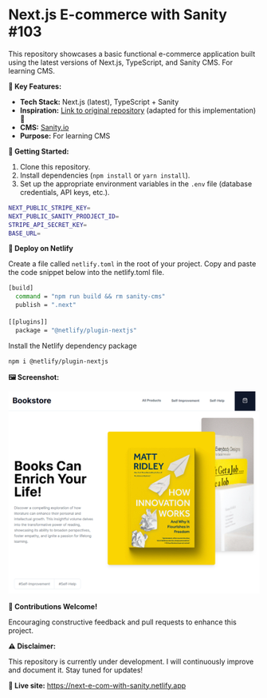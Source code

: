 # Next.js E-commerce with Sanity #103

This repository showcases a basic functional e-commerce application built using the latest versions of Next.js, TypeScript, and Sanity CMS.
For learning CMS.

**🎉 Key Features:**

- **Tech Stack:** Next.js (latest), TypeScript + Sanity
- **Inspiration:** [Link to original repository](https://github.com/ski043/nextjs-commerce-tutorial) (adapted for this implementation) 🙏
- **CMS:** [Sanity.io](https://www.sanity.io/)
- **Purpose:** For learning CMS

**👋 Getting Started:**

1. Clone this repository.
2. Install dependencies (`npm install` or `yarn install`).
3. Set up the appropriate environment variables in the `.env` file (database credentials, API keys, etc.).

```bash
NEXT_PUBLIC_STRIPE_KEY=
NEXT_PUBLIC_SANITY_PRODJECT_ID=
STRIPE_API_SECRET_KEY=
BASE_URL=
```

**🚀 Deploy on Netlify**

Create a file called `netlify.toml` in the root of your project. Copy and paste the code snippet below into the netlify.toml file.

```bash
[build]
  command = "npm run build && rm sanity-cms"
  publish = ".next"

[[plugins]]
  package = "@netlify/plugin-nextjs"
```

Install the Netlify dependency package

```bash
npm i @netlify/plugin-nextjs
```


**🖼️ Screenshot:**

![Image of shoe store home page](public/Screenshot.png)

**👋 Contributions Welcome!**

Encouraging constructive feedback and pull requests to enhance this project.

**⚠️ Disclaimer:**

This repository is currently under development. I will continuously improve and document it. Stay tuned for updates!


**🎉 Live site:** https://next-e-com-with-sanity.netlify.app